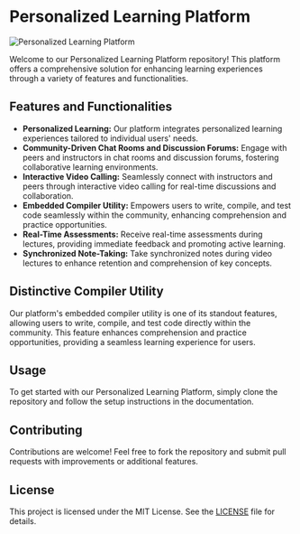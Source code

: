 # Personalized Learning Platform

![Personalized Learning Platform](https://media.istockphoto.com/id/1394211586/vector/personalized-learning-word-concepts-purple-banner.jpg?s=2048x2048&w=is&k=20&c=bQiNqlZiY37ouKgqEDlmnUqL-O3mcD8nZTHmbi7IdjM=)

Welcome to our Personalized Learning Platform repository! This platform offers a comprehensive solution for enhancing learning experiences through a variety of features and functionalities.

## Features and Functionalities

- **Personalized Learning:** Our platform integrates personalized learning experiences tailored to individual users' needs.
- **Community-Driven Chat Rooms and Discussion Forums:** Engage with peers and instructors in chat rooms and discussion forums, fostering collaborative learning environments.
- **Interactive Video Calling:** Seamlessly connect with instructors and peers through interactive video calling for real-time discussions and collaboration.
- **Embedded Compiler Utility:** Empowers users to write, compile, and test code seamlessly within the community, enhancing comprehension and practice opportunities.
- **Real-Time Assessments:** Receive real-time assessments during lectures, providing immediate feedback and promoting active learning.
- **Synchronized Note-Taking:** Take synchronized notes during video lectures to enhance retention and comprehension of key concepts.

## Distinctive Compiler Utility

Our platform's embedded compiler utility is one of its standout features, allowing users to write, compile, and test code directly within the community. This feature enhances comprehension and practice opportunities, providing a seamless learning experience for users.

## Usage

To get started with our Personalized Learning Platform, simply clone the repository and follow the setup instructions in the documentation.

## Contributing

Contributions are welcome! Feel free to fork the repository and submit pull requests with improvements or additional features.

## License

This project is licensed under the MIT License. See the [LICENSE](LICENSE) file for details.
